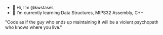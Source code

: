 - 👋 Hi, I’m @kwstaseL
- 🌱 I’m currently learning Data Structures, MIPS32 Assembly, C++


"Code as if the guy who ends up maintaining it will be a violent psychopath who knows where you live."

<!---
kwstaseL/kwstaseL is a ✨ special ✨ repository because its `README.md` (this file) appears on your GitHub profile.
You can click the Preview link to take a look at your changes.
--->
